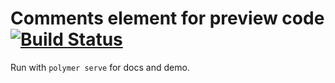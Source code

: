 # Comments element for preview code[![Build Status](https://travis-ci.org/preview-code/comments.svg?branch=master)](https://travis-ci.org/preview-code/comments)

Run with `polymer serve` for docs and demo.
